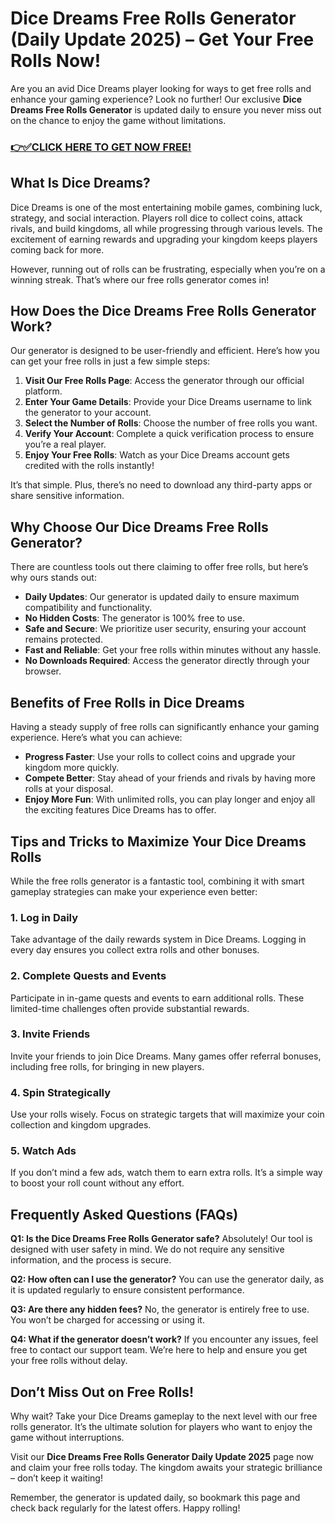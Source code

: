 # Dice Dreams Free Rolls Generator (Daily Update 2025) – Get Your Free Rolls Now!

Are you an avid Dice Dreams player looking for ways to get free rolls and enhance your gaming experience? Look no further! Our exclusive **Dice Dreams Free Rolls Generator** is updated daily to ensure you never miss out on the chance to enjoy the game without limitations.

### [👉✅CLICK HERE TO GET NOW FREE!](https://freeforyou.xyz/dice/dreams/)

## What Is Dice Dreams?

Dice Dreams is one of the most entertaining mobile games, combining luck, strategy, and social interaction. Players roll dice to collect coins, attack rivals, and build kingdoms, all while progressing through various levels. The excitement of earning rewards and upgrading your kingdom keeps players coming back for more.

However, running out of rolls can be frustrating, especially when you’re on a winning streak. That’s where our free rolls generator comes in!

## How Does the Dice Dreams Free Rolls Generator Work?

Our generator is designed to be user-friendly and efficient. Here’s how you can get your free rolls in just a few simple steps:

1. **Visit Our Free Rolls Page**: Access the generator through our official platform.
2. **Enter Your Game Details**: Provide your Dice Dreams username to link the generator to your account.
3. **Select the Number of Rolls**: Choose the number of free rolls you want.
4. **Verify Your Account**: Complete a quick verification process to ensure you’re a real player.
5. **Enjoy Your Free Rolls**: Watch as your Dice Dreams account gets credited with the rolls instantly!

It’s that simple. Plus, there’s no need to download any third-party apps or share sensitive information.

## Why Choose Our Dice Dreams Free Rolls Generator?

There are countless tools out there claiming to offer free rolls, but here’s why ours stands out:

- **Daily Updates**: Our generator is updated daily to ensure maximum compatibility and functionality.
- **No Hidden Costs**: The generator is 100% free to use.
- **Safe and Secure**: We prioritize user security, ensuring your account remains protected.
- **Fast and Reliable**: Get your free rolls within minutes without any hassle.
- **No Downloads Required**: Access the generator directly through your browser.

## Benefits of Free Rolls in Dice Dreams

Having a steady supply of free rolls can significantly enhance your gaming experience. Here’s what you can achieve:

- **Progress Faster**: Use your rolls to collect coins and upgrade your kingdom more quickly.
- **Compete Better**: Stay ahead of your friends and rivals by having more rolls at your disposal.
- **Enjoy More Fun**: With unlimited rolls, you can play longer and enjoy all the exciting features Dice Dreams has to offer.

## Tips and Tricks to Maximize Your Dice Dreams Rolls

While the free rolls generator is a fantastic tool, combining it with smart gameplay strategies can make your experience even better:

### 1. **Log in Daily**
Take advantage of the daily rewards system in Dice Dreams. Logging in every day ensures you collect extra rolls and other bonuses.

### 2. **Complete Quests and Events**
Participate in in-game quests and events to earn additional rolls. These limited-time challenges often provide substantial rewards.

### 3. **Invite Friends**
Invite your friends to join Dice Dreams. Many games offer referral bonuses, including free rolls, for bringing in new players.

### 4. **Spin Strategically**
Use your rolls wisely. Focus on strategic targets that will maximize your coin collection and kingdom upgrades.

### 5. **Watch Ads**
If you don’t mind a few ads, watch them to earn extra rolls. It’s a simple way to boost your roll count without any effort.

## Frequently Asked Questions (FAQs)

**Q1: Is the Dice Dreams Free Rolls Generator safe?**
Absolutely! Our tool is designed with user safety in mind. We do not require any sensitive information, and the process is secure.

**Q2: How often can I use the generator?**
You can use the generator daily, as it is updated regularly to ensure consistent performance.

**Q3: Are there any hidden fees?**
No, the generator is entirely free to use. You won’t be charged for accessing or using it.

**Q4: What if the generator doesn’t work?**
If you encounter any issues, feel free to contact our support team. We’re here to help and ensure you get your free rolls without delay.

## Don’t Miss Out on Free Rolls!

Why wait? Take your Dice Dreams gameplay to the next level with our free rolls generator. It’s the ultimate solution for players who want to enjoy the game without interruptions.

Visit our **Dice Dreams Free Rolls Generator Daily Update 2025** page now and claim your free rolls today. The kingdom awaits your strategic brilliance – don’t keep it waiting!

Remember, the generator is updated daily, so bookmark this page and check back regularly for the latest offers. Happy rolling!
